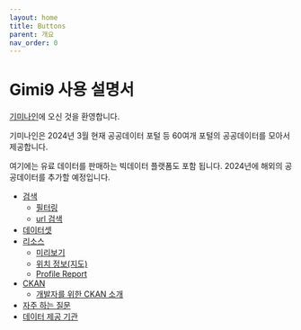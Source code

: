 ```yaml
---
layout: home
title: Buttons
parent: 개요
nav_order: 0
---
```


# Gimi9 사용 설명서

[기미나인](https://gimi9.com/)에 오신 것을 환영합니다.

기미나인은 2024년 3월 현재 공공데이터 포털 등 60여개 포털의 공공데이터를 모아서 제공합니다.

여기에는 유료 데이터를 판매하는 빅데이터 플랫폼도 포함 됩니다.
2024년에 해외의 공공데이터를 추가할 예정입니다.

* [검색](search)
  * [필터링](search/filter)
  * [url 검색](search/url)
* [데이터셋](dataset)
* [리소스](resource)
  * [미리보기](resource/preview)
  * [위치 정보(지도)](resource/map)
  * [Profile Report](resource/profile-report)
* [CKAN](ckan)
  * [개발자를 위한 CKAN 소개](ckan/ckan_management)
* [자주 하는 질문](https://gimi9.com/faq/)
* [데이터 제공 기관](https://gimi9.com/organization/)

